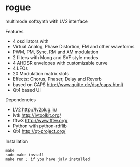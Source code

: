 rogue
=====

multimode softsynth with LV2 interface

Features
* 4 oscillators with 
 * Virtual Analog, Phase Distortion, FM and other waveforms
 * PWM, PM, Sync, RM and AM modulation
* 2 filters with Moog and SVF style modes
* 4 AHDSR envelopes with customizable curve
* 4 LFOs
* 20 Modulation matrix slots
* Effects: Chorus, Phaser, Delay and Reverb 
 * based on CAPS http://www.quitte.de/dsp/caps.html)
* Qt4 based UI

Dependencies
* LV2 http://lv2plug.in/
* lvtk http://lvtoolkit.org/
* fftw3 http://www.fftw.org/
* Python with python-rdflib
* Qt4 http://qt-project.org/

Installation

    make
    sudo make install    
    make run ; if you have jalv installed
